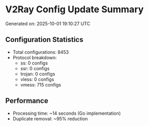# V2Ray Config Update Summary
Generated on: 2025-10-01 19:10:27 UTC

## Configuration Statistics
- Total configurations: 8453
- Protocol breakdown:
  - ss: 0 configs
  - ssr: 0 configs
  - trojan: 0 configs
  - vless: 0 configs
  - vmess: 715 configs

## Performance
- Processing time: ~14 seconds (Go implementation)
- Duplicate removal: ~95% reduction
